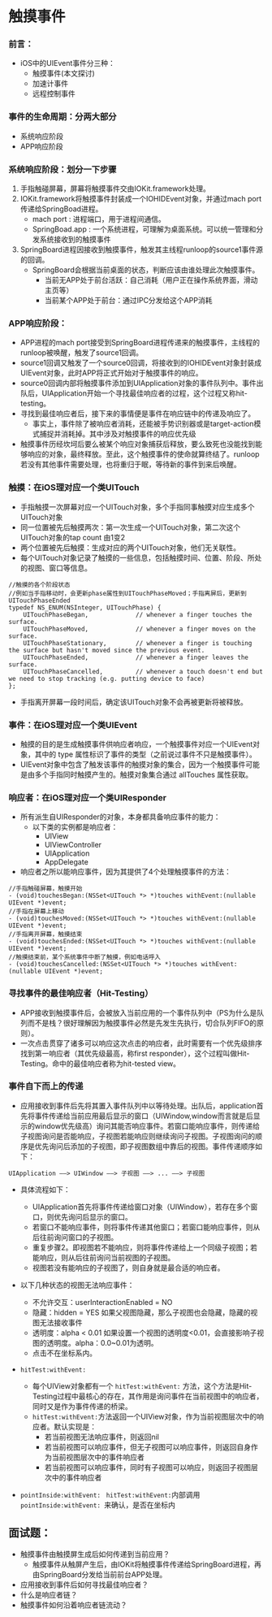# 触摸事件

### 前言：
 * iOS中的UIEvent事件分三种：
    * 触摸事件(本文探讨)
    * 加速计事件
    * 远程控制事件

### 事件的生命周期：分两大部分

* 系统响应阶段
* APP响应阶段

### 系统响应阶段：划分一下步骤

1. 手指触碰屏幕，屏幕将触摸事件交由IOKit.framework处理。
2. IOKit.framework将触摸事件封装成一个IOHIDEvent对象，并通过mach port传递给SpringBoad进程。
    * mach port : 进程端口，用于进程间通信。
    * SpringBoad.app : 一个系统进程，可理解为桌面系统。可以统一管理和分发系统接收到的触摸事件
3. SpringBoard进程因接收到触摸事件，触发其主线程runloop的source1事件源的回调。
    * SpringBoard会根据当前桌面的状态，判断应该由谁处理此次触摸事件。
        * 当前无APP处于前台活跃：自己消耗（用户正在操作系统界面，滑动主页等）
        * 当前某个APP处于前台：通过IPC分发给这个APP消耗

### APP响应阶段：

* APP进程的mach port接受到SpringBoard进程传递来的触摸事件，主线程的runloop被唤醒，触发了source1回调。
* source1回调又触发了一个source0回调，将接收到的IOHIDEvent对象封装成UIEvent对象，此时APP将正式开始对于触摸事件的响应。
* source0回调内部将触摸事件添加到UIApplication对象的事件队列中。事件出队后，UIApplication开始一个寻找最佳响应者的过程，这个过程又称hit-testing。
* 寻找到最佳响应者后，接下来的事情便是事件在响应链中的传递及响应了。
    * 事实上，事件除了被响应者消耗，还能被手势识别器或是target-action模式捕捉并消耗掉。其中涉及对触摸事件的响应优先级
* 触摸事件历经坎坷后要么被某个响应对象捕获后释放，要么致死也没能找到能够响应的对象，最终释放。至此，这个触摸事件的使命就算终结了。runloop若没有其他事件需要处理，也将重归于眠，等待新的事件到来后唤醒。

### 触摸：在iOS理对应一个类UITouch

* 手指触摸一次屏幕对应一个UITouch对象，多个手指同事触摸对应生成多个UITouch对象
* 同一位置被先后触摸两次：第一次生成一个UITouch对象，第二次这个UITouch对象的tap count 由1变2
* 两个位置被先后触摸：生成对应的两个UITouch对象，他们无关联性。
* 每个UITouch对象记录了触摸的一些信息，包括触摸时间、位置、阶段、所处的视图、窗口等信息。

```
//触摸的各个阶段状态 
//例如当手指移动时，会更新phase属性到UITouchPhaseMoved；手指离屏后，更新到UITouchPhaseEnded
typedef NS_ENUM(NSInteger, UITouchPhase) {
    UITouchPhaseBegan,             // whenever a finger touches the surface.
    UITouchPhaseMoved,             // whenever a finger moves on the surface.
    UITouchPhaseStationary,        // whenever a finger is touching the surface but hasn't moved since the previous event.
    UITouchPhaseEnded,             // whenever a finger leaves the surface.
    UITouchPhaseCancelled,         // whenever a touch doesn't end but we need to stop tracking (e.g. putting device to face)
};
```
* 手指离开屏幕一段时间后，确定该UITouch对象不会再被更新将被释放。

### 事件：在iOS理对应一个类UIEvent

* 触摸的目的是生成触摸事件供响应者响应，一个触摸事件对应一个UIEvent对象，其中的 type 属性标识了事件的类型（之前说过事件不只是触摸事件）。
* UIEvent对象中包含了触发该事件的触摸对象的集合，因为一个触摸事件可能是由多个手指同时触摸产生的。触摸对象集合通过 allTouches 属性获取。

### 响应者：在iOS理对应一个类UIResponder

* 所有派生自UIResponder的对象，本身都具备响应事件的能力：
    * 以下类的实例都是响应者：
        * UIView
        * UIViewController
        * UIApplication
        * AppDelegate
* 响应者之所以能响应事件，因为其提供了4个处理触摸事件的方法：

```
//手指触碰屏幕，触摸开始
- (void)touchesBegan:(NSSet<UITouch *> *)touches withEvent:(nullable UIEvent *)event;
//手指在屏幕上移动
- (void)touchesMoved:(NSSet<UITouch *> *)touches withEvent:(nullable UIEvent *)event;
//手指离开屏幕，触摸结束
- (void)touchesEnded:(NSSet<UITouch *> *)touches withEvent:(nullable UIEvent *)event;
//触摸结束前，某个系统事件中断了触摸，例如电话呼入
- (void)touchesCancelled:(NSSet<UITouch *> *)touches withEvent:(nullable UIEvent *)event;
```

### 寻找事件的最佳响应者（Hit-Testing）

* APP接收到触摸事件后，会被放入当前应用的一个事件队列中（PS为什么是队列而不是栈？很好理解因为触摸事件必然是先发生先执行，切合队列FIFO的原则）。
* 一次点击贯穿了诸多可以响应这次点击的响应者，此时需要有一个优先级排序找到第一响应者（其优先级最高，称first responder），这个过程叫做Hit-Testing。命中的最佳响应者称为hit-tested view。

### 事件自下而上的传递

* 应用接收到事件后先将其置入事件队列中以等待处理。出队后，application首先将事件传递给当前应用最后显示的窗口（UIWindow,window而言就是后显示的window优先级高）询问其能否响应事件。若窗口能响应事件，则传递给子视图询问是否能响应，子视图若能响应则继续询问子视图。子视图询问的顺序是优先询问后添加的子视图，即子视图数组中靠后的视图。事件传递顺序如下：

```
UIApplication ——> UIWindow ——> 子视图 ——> ... ——> 子视图
```

* 具体流程如下：
    * UIApplication首先将事件传递给窗口对象（UIWindow），若存在多个窗口，则优先询问后显示的窗口。
    * 若窗口不能响应事件，则将事件传递其他窗口；若窗口能响应事件，则从后往前询问窗口的子视图。
    * 重复步骤2。即视图若不能响应，则将事件传递给上一个同级子视图；若能响应，则从后往前询问当前视图的子视图。
    * 视图若没有能响应的子视图了，则自身就是最合适的响应者。
* 以下几种状态的视图无法响应事件：

    * 不允许交互：userInteractionEnabled = NO
    * 隐藏：hidden = YES 如果父视图隐藏，那么子视图也会隐藏，隐藏的视图无法接收事件
    * 透明度：alpha < 0.01 如果设置一个视图的透明度<0.01，会直接影响子视图的透明度。alpha：0.0~0.01为透明。
    * 点击不在坐标系内。

* `hitTest:withEvent:`

    * 每个UIView对象都有一个 `hitTest:withEvent:` 方法，这个方法是Hit-Testing过程中最核心的存在，其作用是询问事件在当前视图中的响应者，同时又是作为事件传递的桥梁。
    * `hitTest:withEvent:`方法返回一个UIView对象，作为当前视图层次中的响应者。默认实现是：
        * 若当前视图无法响应事件，则返回nil
        * 若当前视图可以响应事件，但无子视图可以响应事件，则返回自身作为当前视图层次中的事件响应者
        * 若当前视图可以响应事件，同时有子视图可以响应，则返回子视图层次中的事件响应者

* `pointInside:withEvent: `
   `hitTest:withEvent:`内部调用`pointInside:withEvent: `来确认，是否在坐标内
## 面试题：

* 触摸事件由触摸屏生成后如何传递到当前应用？
    * 触摸事件从触屏产生后，由IOKit将触摸事件传递给SpringBoard进程，再由SpringBoard分发给当前前台APP处理。
* 应用接收到事件后如何寻找最佳响应者？
* 什么是响应者链？
* 触摸事件如何沿着响应者链流动？
